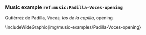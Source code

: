 ### Music example `ref:music:Padilla-Voces-opening`

Gutiérrez de Padilla, *Voces, las de la capilla*, opening

\includeWideGraphic{img/music-examples/Padilla-Voces-opening}

